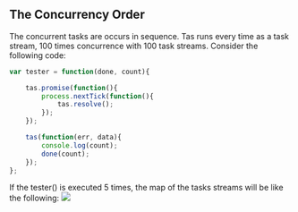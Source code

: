 
## The Concurrency Order

The concurrent tasks are occurs in sequence. Tas runs every time as a task stream, 100 times concurrence with 100 task streams. Consider the following code:

```js
var tester = function(done, count){

	tas.promise(function(){
		process.nextTick(function(){
			tas.resolve();
		});
	});

	tas(function(err, data){
		console.log(count);
		done(count);
	});
};
```

If the tester() is executed 5 times, the map of the tasks streams will be like the following:
![](https://github.com/tasjs/tas/tree/master/benchmark/analytics/concurrency-order/__res/concurrency-order.png)
